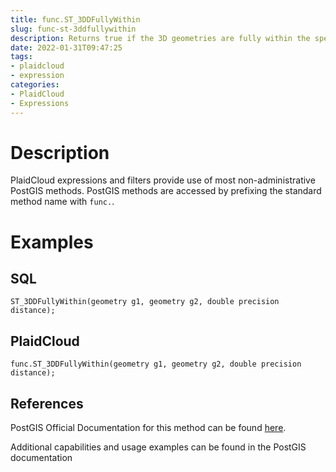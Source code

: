```yaml
---
title: func.ST_3DDFullyWithin
slug: func-st-3ddfullywithin
description: Returns true if the 3D geometries are fully within the specified distance of one another
date: 2022-01-31T09:47:25
tags:
- plaidcloud
- expression
categories:
- PlaidCloud
- Expressions
---
```



# Description


PlaidCloud expressions and filters provide use of most non-administrative PostGIS methods. PostGIS methods are accessed by prefixing the standard method name with `func.`.



# Examples


## SQL



```
ST_3DDFullyWithin(geometry g1, geometry g2, double precision distance);
```


## PlaidCloud



```
func.ST_3DDFullyWithin(geometry g1, geometry g2, double precision distance);
```


## References


PostGIS Official Documentation for this method can be found [here](https://postgis.net/docs/manual-3.1/ST_3DDFullyWithin.html).



Additional capabilities and usage examples can be found in the PostGIS documentation

